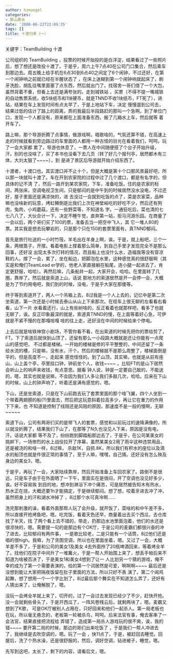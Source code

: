 ```yaml
---
author: hzmangel
categories:
- 那山那水
date: '2008-06-22T22:09:35'
tags: []
title: 十渡归来（一）
---
```

关键字：TeamBuilding 十渡

公司组织的 TeamBuilding ，投票的时候开始投的是白洋淀，结果看过了一些照片后，想了想还是改投十渡了。<!--more-->于是乎，周六上午7点40在公司门口集合，然后乘车到那边去。周五晚上给手机在6点30到6点40之间定了6个闹钟，不过还好，在第一个闹钟响之前就已经在半醒状态了
，在床上迷糊到第一个闹钟响就起床了，刷牙洗脸，胡乱往嘴里面塞了点东西，然后就出门了。找宿舍一哥们借了一个大包，虽然背着不重，但看上去还是满夸张的。走到城铁站
，买票（不得不提一嘴城铁的自动售票系统，收5块纸币和1块硬币，就是TNND不收1块纸币，FT死了），进站，结果在车上发现时间有点太早了，于是上地站下车，决定
慢慢遛到公司去，结果过低的估计了路上的距离，弄的我最后半段路赶的那叫一个急啊。到了单位门口，发现一个人都没有，原来都在上面准备东西，搬了几箱水上车，然后就等
着开车了。

路上嘛，那个导游折腾了点事情，做游戏啊，唱歌啥的，气氛还算不错，在高速上走的时候就看到旁边路过的车里面的人都用一种古怪的目光在看着我们，呵呵。玩了一会大家都
累了，导游也休息了，一票人在中间随便搭了个台子开始升级，汗。别的也没啥了，买了本书也没看下去几页（转了好几个报刊亭，居然都木有三体，大刘太狠了~~~~），到
是进了景区后导游就开始介绍东西了。

十渡者，十渡口也。其实渡口并不止十个，但是大概是第十个口那风景最好吧，所以那一块就叫十渡了。车在开到农家院的过程中过了几个渡口，都是有名字的，但具体的记不清
了，然后一路开到某农家院，下车，准备吃饭。住的是农家的标间，两张床，空调电视卫生间，只是郁闷的是中午到的时候居然没水没电，不过还好，屋子里面还是满凉快的，进
去没过一会就到吃饭的点了，菜是农家菜，品种嘛也没啥新的玩意，烤虹鳟倒是比我们上次在神堂峪吃的好吃不少，然后还有狗肉，兔肉，小鸡蘑菇，还有一些野菜等，不知道名
字。一通狂吃后，菜也清的七七八八了，大伙合计一下，决定不睡午觉，直奔第一站，拒马河游乐园。在商量了一会以后，两个哥们买了100的票，准备去当一把空中飞人，其
它一堆人80的票。其实我是想去玩攀岩的，只是那个只在150的套票里面有，真TNND郁闷。

首先是旅行社送的一小时竹筏，羊毛出在羊身上啊，诶。于是，就上船吧，三个一条，两根篙子，开撑。看着电影上撑着那么简单，到自己手里才发现完全不是那么回事，还好没
出现太多次打转的情况，而且船上也没什么水，造福我等没有穿凉鞋的人。撑了一会，累了，坐在船边，把脚泡在水里，这种感觉真的很舒服啊（其实是和俺们TeamLead
er学的，他老人家直接躺在船尾，连小腿一起进去了，肯定更舒服，哈哈）。再然后嘛，几条船并一起，大家开会，哈哈。在里面转了几圈，靠岸了。然后就是索道上山，话说
那地方的索道居然是开一会停一会，大概是为了节约用电吧，我们到的时候，没电，于是乎大家在那傻等。

终于等到索道开了，两人一个吊箱上去，8过我是一个人上去的，记忆中是第二次坐索道，第一次还是小时候去泰山从山上下来那次。在缆车上很无聊的左看看右看看，山下一片
水看着还行，山上有些树啥的，反正看着也就那样吧，看多了也就无聊了，诶。反正印象最深的就是，索道真TNND的慢，在上面等着好心急，可伊就是不紧不慢的在那嘎吱嘎
吱的往上走，还好没在中间的时候给来个停电。

上去后就是啥轶神宫小剧场，不管你看不看，在出索道的时候先把你的票给剪了，FT。下了索道后就快到山顶了，还留有那么一小段路大概就是还让你能有一点爬山的感觉吧，
不过都是楼梯。一开始的楼梯是修的平平整整的，中间还留了一条给水流的槽，只是嘛，没有水，汗个。然后的楼梯就不是那么周整了，楼梯面倒是平的，但是高度不一，走起来
感觉怪怪的。到了山顶，其实嘛，也就是从前有座山，山上盖个亭，亭里挂口钟，钟前坐个人，收钱~~~~ 。比较FT的是山下居然会听山上的响声来收钱，有点意思。据看
钟人说，钟是一定要自己敲的，不能送的，嗯，其实也就是说嘛，不会因为我们人多让我们多敲几次，哈哈。后来在下山的时候，山上的钟声响了，听着还是满有感觉的，嗯。

下山，还是坐索道，只是在下山前跑去玩了套票里面的那个啥飞翼，四个人坐到一个带着两翅膀的船(?)里面去，然后把这玩意斜着拉高多少，再让它在重力的作用下下来，也
不知道是控制了线阻还是风阻的原因，那速度不是一般的慢啊，无聊~~~~~

索道下山，公司有两哥们买的是带飞人的套票，感觉和以前玩过的速降满像的，所以就没折腾了，结果我们下山了，在那等了N久也没见人下来，原因是没有电，汗。话说大家都
等不及了，纷纷跑到脚踏船那边去了，于是乎，在公司某美女的挑衅下，一场惨烈的水上战役拉开了序幕，虽然某美女2用了雨伞这种违禁用品，还是被浇的和啥一样，8过嘛，
杀敌1K，自损.8K，所以我们有积水的座位以及滴水的船顶也就是件很正常的事情了，至于人嘛，嘿嘿，自己猜。还好没有怎么殃及身边的美女3，嗯。

于是乎，再玩了一会，大家陆续靠岸，然后开始准备上车回农家了。路倒不是很远，只是车子由于在外面晒了一下午，里面实在是很闷，开了空调也没见好多少，诶。好不容易挨
到目的地，想冲到淋浴下冲个痛苦，可是居然被告知木有热水，热水正在烧，大概还要1h才能搞定，于是继续郁闷。想了想，咬着牙进去冲了冲，虽然把身上的汗和湖水冲掉了
，8过那个水可真冷啊......

洗完那刺激的澡，看着外面那帮人玩了会升级，就开饭了，菜啥的和中午差不多，所以直接开抢烤鱼吧，嗯。吃完饭，看着天色还早，商量着出去买个西瓜，去仓库找了半天，找
了两个看上去不错的，带走，扔那边水池里面泡着，他们的水还是很凉快的，嗯。需要提一句的是那边有个OK厅，于是公司的麦霸们都很兴奋的冲了进去，比较郁闷有两件事，
一是歌比较老，二是只能有一个话筒，8过他们还是唱的很high。我嘛，为了贪图空调，所以也在里面坐着，嗯。又过了一会，大概羊差不多了，于是和公司的美女1及美女
4去外面拎了20瓶啤酒回来，等着烤全羊了。找他们在院子中间升了一堆篝火，于是一帮人开始围上来了，想丢手帕后来不知道为啥被否决了，于是美女1和美女4想到了让一
人比划另一个猜的游戏，俺不幸的成为了第一个需要表演的，给的第一个词居然是可爱，啊啊啊~~~~ 最后还是没想到能让大家把隔夜饭留在肚子里面的方法，所以只好不表
演了。第二个闻鸡起舞，想了想用一个一个字比划了，8过最后那个舞实在不知道怎么弄了，还好有人猜出来了，让俺解脱了，嗯。

没玩一会烤全羊就上来了，切开的，过了一会过去发现已经少了不少，赶快开抢。没一会就剩些骨头了，于是开西瓜了，一阵风卷残云后，就剩两块了，嗯。麦霸又想到了K歌，
可是OK厅被别人占用在，只好回来和他们一起杀人。第一局老板也在玩，所以毫无悬念的，老板第一轮被杀鸟，呵呵。后来法官有事，俺去客串了一会法官，结果直接把流程给
弄错了，造成第一局杀人游戏玩的很不爽，诶，我的错~~~~ 要开第二局的时候，那边的哥们出来吃饭了 ，于是我们一帮人冲进去了，我继续是去吹空调的，嗯。玩了一会
，快11点了，于是，被赶回去睡觉。回屋后，洗了个热水澡，还是很舒服的，然后，调好空调，钻进被子，睡觉，嗯。

先写到这吧，太长了，剩下的内容，请看后文，嗯。